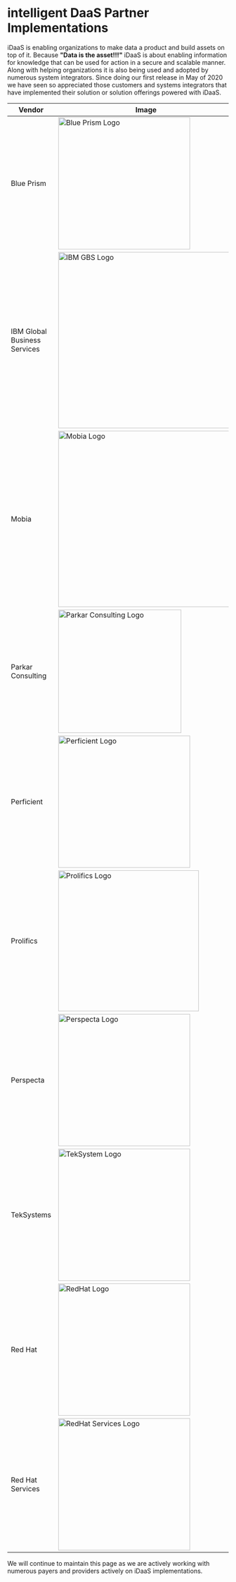 ﻿# intelligent DaaS Partner Implementations
iDaaS is enabling organizations to make data a product and build assets on top of it. 
Because <b>"Data is the asset!!!"</b> iDaaS is about enabling information for knowledge 
that can be used for action in a secure and scalable manner. Along with helping 
organizations it is also being used and adopted by numerous system integrators.
Since doing our first release in May of 2020 we have seen so appreciated those 
customers and systems integrators that have implemented their solution or solution offerings 
powered with iDaaS.

|Vendor|Image|
|---|---|
|Blue Prism|<img src="../../images/vendors/blueprism.png" alt="Blue Prism Logo" width="300">|   
|IBM Global Business Services|<img src="../../images/vendors/ibm_gbs.png" alt="IBM GBS Logo" width="400">|   
|Mobia|<img src="../../images/vendors/MOBIA_logo.png" alt="Mobia Logo" width="400">|  
|Parkar Consulting|<img src="../../images/vendors/parkarconsulting.png" alt="Parkar Consulting Logo" width="280">|
|Perficient |<img src="../../images/vendors/perficient.png" alt="Perficient Logo" width="300">|
|Prolifics|<img src="../../images/vendors/prolifics.png" alt="Prolifics Logo" width="320">|
|Perspecta|<img src="../../images/vendors/perspecta_logo.png" alt="Perspecta Logo" width="300">|   
|TekSystems|<img src="../../images/vendors/teksystems.png" alt="TekSystem Logo" width="300">|
|Red Hat|<img src="../../images/vendors/redhat_logo.png" alt="RedHat Logo" width="300">|   
|Red Hat Services|<img src="../../images/vendors/redhat_services.png" alt="RedHat Services Logo" width="300">|   



<p>We will continue to maintain this page as we are actively working with numerous payers and providers actively on iDaaS implementations.</p>

